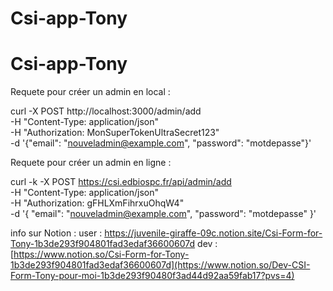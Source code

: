 # Csi-app-Tony
# Csi-app-Tony



Requete pour créer un admin en local : 

curl -X POST http://localhost:3000/admin/add \
     -H "Content-Type: application/json" \
     -H "Authorization: MonSuperTokenUltraSecret123" \
     -d '{"email": "nouveladmin@example.com", "password": "motdepasse"}'


Requete pour créer un admin en ligne : 

curl -k -X POST https://csi.edbiospc.fr/api/admin/add \
-H "Content-Type: application/json" \
-H "Authorization: gFHLXmFihrxuOhqW4" \
-d '{
  "email": "nouveladmin@example.com",
  "password": "motdepasse"
}'

info sur Notion : 
user : https://juvenile-giraffe-09c.notion.site/Csi-Form-for-Tony-1b3de293f904801fad3edaf36600607d
dev : [https://www.notion.so/Csi-Form-for-Tony-1b3de293f904801fad3edaf36600607d](https://www.notion.so/Dev-CSI-Form-Tony-pour-moi-1b3de293f90480f3ad44d92aa59fab17?pvs=4)
